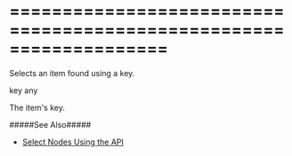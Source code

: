 <!--**
/*-------------------------------------------
    Auto-generated file. Do not modify.
-------------------------------------------

**-->
===================================================================
===================================================================

<!--shortDescription-->
Selects an item found using a key.
<!--/shortDescription-->

<!--paramName1-->key<!--/paramName1-->
<!--paramType1-->any<!--/paramType1-->
<!--paramDescription1-->
The item's key.
<!--/paramDescription1-->

<!--fullDescription-->
#####See Also#####
- [Select Nodes Using the API](/Documentation/Guide/Widgets/TreeView/Select_Nodes/#Using_the_API)
<!--/fullDescription-->